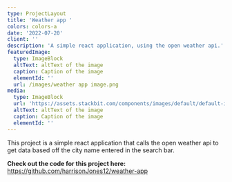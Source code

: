 ```yaml
---
type: ProjectLayout
title: 'Weather app '
colors: colors-a
date: '2022-07-20'
client: ''
description: 'A simple react application, using the open weather api.'
featuredImage:
  type: ImageBlock
  altText: altText of the image
  caption: Caption of the image
  elementId: ''
  url: /images/weather app image.png
media:
  type: ImageBlock
  url: 'https://assets.stackbit.com/components/images/default/default-image.png'
  altText: altText of the image
  caption: Caption of the image
  elementId: ''
---
```

This project is a simple react application that calls the open weather api to get data based off the city name entered in the search bar.

**Check out the code for this project here:** <https://github.com/harrisonJones12/weather-app>
